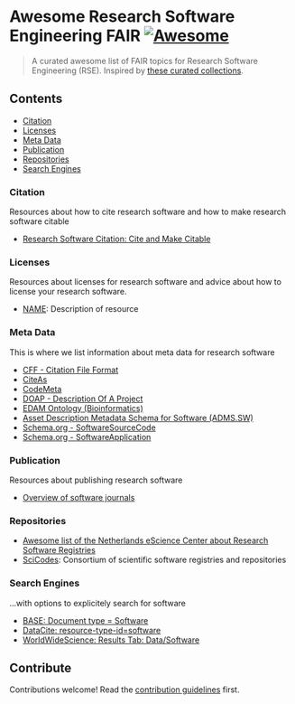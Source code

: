 # Awesome Research Software Engineering FAIR [![Awesome](https://awesome.re/badge.svg)](https://awesome.re)

> A curated awesome list of FAIR topics for Research Software Engineering (RSE). Inspired by [these curated collections](https://github.com/sindresorhus/awesome).


## Contents
- [Citation](#citation)
- [Licenses](#licenses)
- [Meta Data](#meta-data)
- [Publication](#publication)
- [Repositories](#repositories)
- [Search Engines](#search-engines)

### Citation
Resources about how to cite research software and how to make research software citable

- [Research Software Citation: Cite and Make Citable](https://cite.research-software.org/)

### Licenses
Resources about licenses for research software and advice about how to license your research software.

- [NAME](Link): Description of resource

### Meta Data
This is where we list information about meta data for research software
- [CFF - Citation File Format](https://citation-file-format.github.io/)
- [CiteAs](http://citeas.org/)
- [CodeMeta](https://codemeta.github.io/)
- [DOAP - Description Of A Project](https://github.com/ewilderj/doap)
- [EDAM Ontology (Bioinformatics)](http://edamontology.org/page)
- [Asset Description Metadata Schema for Software (ADMS.SW)](https://joinup.ec.europa.eu/svn/adms_foss/adms_sw_v1.00/adms_sw_v1.00.htm)
- [Schema.org - SoftwareSourceCode](https://schema.org/SoftwareSourceCode)
- [Schema.org - SoftwareApplication](https://schema.org/SoftwareApplication)

### Publication
Resources about publishing research software

- [Overview of software journals](https://www.software.ac.uk/which-journals-should-i-publish-my-software)

### Repositories
- [Awesome list of the Netherlands eScience Center about Research Software Registries](https://github.com/NLeSC/awesome-research-software-registries)
- [SciCodes](https://scicodes.net/outreach-materials/): Consortium of scientific software registries and repositories

### Search Engines
...with options to explicitely search for software

- [BASE: Document type = Software](https://www.base-search.net/Search/Results?type=all&lookfor=doctype%3A6&ling=0&oaboost=1&name=&thes=&refid=dcresen&newsearch=1)
- [DataCite: resource-type-id=software](https://search.datacite.org/works?query=&resource-type-id=software)
- [WorldWideScience: Results Tab: Data/Software](https://worldwidescience.org/)

## Contribute

Contributions welcome! Read the [contribution guidelines](contributing.md) first.

